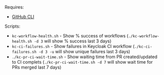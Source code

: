 Requires:

* [GitHub CLI](https://cli.github.com/)

Scripts:

* `kc-workflow-health.sh` - Show % success of workflows (`./kc-workflow-health.sh -d 3` will show % success last 3 days)
* `kc-ci-failures.sh` - Show failures in Keycloak CI workflow (`./kc-ci-failures.sh -d 3 -u` will show unique failures last 3 days)
* `./kc-pr-ci-wait-time.sh` - Show waiting time from PR created/updated to CI complets (`./kc-pr-ci-wait-time.sh -d 7` will show wait time for PRs merged last 7 days)

